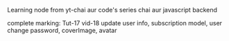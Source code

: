 Learning node from yt-chai aur code's series chai aur javascript backend

complete marking: Tut-17 vid-18 update user info, subscription model, user change password, coverImage, avatar
